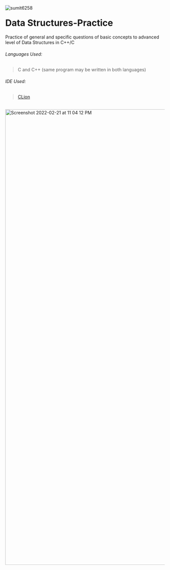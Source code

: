 <img align="left" src="https://komarev.com/ghpvc/?username=sumit6258&color=blueviolet&style=plastic" alt="sumit6258" />

# Data Structures-Practice 

Practice of general and specific questions of basic concepts to advanced level of Data Structures in C++/C


###### Languages Used:
> C and C++ (same program may be written in both languages)


###### IDE Used:
> [CLion](https://www.jetbrains.com/clion/)
<br />

<img width="1440" alt="Screenshot 2022-02-21 at 11 04 12 PM" src="https://user-images.githubusercontent.com/29379856/155003575-7a0e3bb9-5e4b-4e4d-b6b2-2478d54a0073.png">


<!-- sumitsuman6258@gmail.com -->


